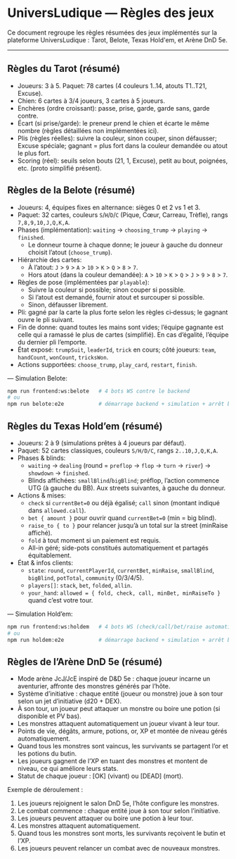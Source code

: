 # UniversLudique — Règles des jeux

Ce document regroupe les règles résumées des jeux implémentés sur la plateforme UniversLudique : Tarot, Belote, Texas Hold'em, et Arène DnD 5e.

---

## Règles du Tarot (résumé)
- Joueurs: 3 à 5. Paquet: 78 cartes (4 couleurs 1..14, atouts T1..T21, Excuse).
- Chien: 6 cartes à 3/4 joueurs, 3 cartes à 5 joueurs.
- Enchères (ordre croissant): passe, prise, garde, garde sans, garde contre.
- Écart (si prise/garde): le preneur prend le chien et écarte le même nombre (règles détaillées non implémentées ici).
- Plis (règles réelles): suivre la couleur, sinon couper, sinon défausser; Excuse spéciale; gagnant = plus fort dans la couleur demandée ou atout le plus fort.
- Scoring (réel): seuils selon bouts (21, 1, Excuse), petit au bout, poignées, etc. (proto simplifié présent).

## Règles de la Belote (résumé)
- Joueurs: 4, équipes fixes en alternance: sièges 0 et 2 vs 1 et 3.
- Paquet: 32 cartes, couleurs `S`/`H`/`D`/`C` (Pique, Cœur, Carreau, Trèfle), rangs `7,8,9,10,J,Q,K,A`.
- Phases (implémentation): `waiting` → `choosing_trump` → `playing` → `finished`.
  - Le donneur tourne à chaque donne; le joueur à gauche du donneur choisit l’atout (`choose_trump`).
- Hiérarchie des cartes:
  - À l’atout: `J` > `9` > `A` > `10` > `K` > `Q` > `8` > `7`.
  - Hors atout (dans la couleur demandée): `A` > `10` > `K` > `Q` > `J` > `9` > `8` > `7`.
- Règles de pose (implémentées par `playable`):
  - Suivre la couleur si possible; sinon couper si possible.
  - Si l’atout est demandé, fournir atout et surcouper si possible.
  - Sinon, défausser librement.
- Pli: gagné par la carte la plus forte selon les règles ci‑dessus; le gagnant ouvre le pli suivant.
- Fin de donne: quand toutes les mains sont vides; l’équipe gagnante est celle qui a ramassé le plus de cartes (simplifié). En cas d’égalité, l’équipe du dernier pli l’emporte.
- État exposé: `trumpSuit`, `leaderId`, `trick` en cours; côté joueurs: `team`, `handCount`, `wonCount`, `tricksWon`.
- Actions supportées: `choose_trump`, `play_card`, `restart`, `finish`.

— Simulation Belote:
```bash
npm run frontend:ws:belote   # 4 bots WS contre le backend
# ou
npm run belote:e2e           # démarrage backend + simulation + arrêt backend
```

## Règles du Texas Hold’em (résumé)
- Joueurs: 2 à 9 (simulations prêtes à 4 joueurs par défaut).
- Paquet: 52 cartes classiques, couleurs `S/H/D/C`, rangs `2..10,J,Q,K,A`.
- Phases & blinds:
  - `waiting` → `dealing` (round = `preflop` → `flop` → `turn` → `river`) → `showdown` → `finished`.
  - Blinds affichées: `smallBlind`/`bigBlind`; préflop, l’action commence UTG (à gauche du BB). Aux streets suivantes, à gauche du donneur.
- Actions & mises:
  - `check` si `currentBet=0` ou déjà égalisé; `call` sinon (montant indiqué dans `allowed.call`).
  - `bet { amount }` pour ouvrir quand `currentBet=0` (min = big blind).
  - `raise_to { to }` pour relancer jusqu’à un total sur la street (minRaise affiché).
  - `fold` à tout moment si un paiement est requis.
  - All-in géré; side-pots constitués automatiquement et partagés équitablement.
- État & infos clients:
  - `state`: `round`, `currentPlayerId`, `currentBet`, `minRaise`, `smallBlind`, `bigBlind`, `potTotal`, `community` (0/3/4/5).
  - `players[]`: `stack`, `bet`, `folded`, `allin`.
  - `your_hand`: `allowed = { fold, check, call, minBet, minRaiseTo }` quand c’est votre tour.

— Simulation Hold’em:
```bash
npm run frontend:ws:holdem   # 4 bots WS (check/call/bet/raise automatiques jusqu’au showdown)
# ou
npm run holdem:e2e           # démarrage backend + simulation + arrêt backend
```

## Règles de l’Arène DnD 5e (résumé)
- Mode arène JcJ/JcE inspiré de D&D 5e : chaque joueur incarne un aventurier, affronte des monstres générés par l’hôte.
- Système d’initiative : chaque entité (joueur ou monstre) joue à son tour selon un jet d’initiative (d20 + DEX).
- À son tour, un joueur peut attaquer un monstre ou boire une potion (si disponible et PV bas).
- Les monstres attaquent automatiquement un joueur vivant à leur tour.
- Points de vie, dégâts, armure, potions, or, XP et montée de niveau gérés automatiquement.
- Quand tous les monstres sont vaincus, les survivants se partagent l’or et les potions du butin.
- Les joueurs gagnent de l’XP en tuant des monstres et montent de niveau, ce qui améliore leurs stats.
- Statut de chaque joueur : [OK] (vivant) ou [DEAD] (mort).

Exemple de déroulement :
1. Les joueurs rejoignent le salon DnD 5e, l’hôte configure les monstres.
2. Le combat commence : chaque entité joue à son tour selon l’initiative.
3. Les joueurs peuvent attaquer ou boire une potion à leur tour.
4. Les monstres attaquent automatiquement.
5. Quand tous les monstres sont morts, les survivants reçoivent le butin et l’XP.
6. Les joueurs peuvent relancer un combat avec de nouveaux monstres.

